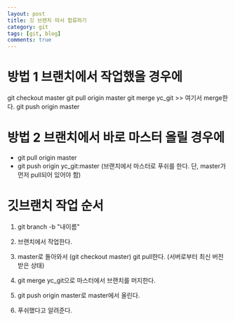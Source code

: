 ```yaml
---
layout: post
title: 깃 브랜치 따서 합류하기
category: git
tags: [git, blog]
comments: true
---
```


# 방법 1 브랜치에서 작업했을 경우에
git checkout master
git pull origin master
git merge yc_git >> 여기서 merge한다.
git push origin master

# 방법 2 브랜치에서 바로 마스터 올릴 경우에
- git pull origin master
- git push origin yc_git:master (브랜치에서 마스터로 푸쉬를 한다. 단, master가 먼저 pull되어 있어야 함)


# 깃브랜치 작업 순서
1. git branch -b "내이름"
2. 브랜치에서 작업한다.
3. master로 돌아와서 (git checkout master) git pull한다. (서버로부터 최신 버전 받은 상태)

4. git merge yc_git으로 마스터에서 브랜치를 머지한다.
5. git push origin master로 master에서 올린다.

6. 푸쉬했다고 알려준다.
